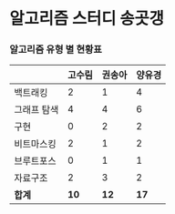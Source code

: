 # 알고리즘 스터디 송곳갱 

### 알고리즘 유형 별 현황표 

|        | 고수림    | 권송아    | 양유경    |
|:-------|:-------|:-------|:-------|
| 백트래킹   | 2      | 1      | 4      |
| 그래프 탐색 | 4      | 4      | 6      |
| 구현     | 0      | 2      | 2      |
| 비트마스킹  | 2      | 1      | 2      |
| 브루트포스  | 0      | 1      | 1      |
| 자료구조   | 2      | 3      | 2      |
| **합계** | **10** | **12** | **17** |